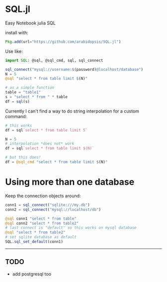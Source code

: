 # SQL.jl

Easy Notebook julia SQL

install with:

```julia
Pkg.add(url="https://github.com/arabidopsis/SQL.jl")
```

Use like:

```julia
import SQL: @sql, @sql_cmd, sql, sql_connect

sql_connect("mysql://username:$(password)@localhost/database")
N = 5
@sql "select * from table limit $(N)"

# as a simple function
table = "table1"
s = "select * from " * table
df = sql(s)
```

Currently I can't find a way to do string interpolation
for a custom command:

```julia
# this works
df = sql`select * from table limit 5`

N = 5
# interpolation *does not* work
df = sql`select * from table limit $(N)`

# but this does!
df = @sql_cmd "select * from table limit $(N)"
```

# Using more than one database

Keep the connection objects around:

```julia
conn1 = sql_connect("sqlite:///my.db")
conn2 = sql_connect("mysql://localhost/db")

@sql conn1 "select * from table"
@sql conn2 "select * from table2"
# last connect is "default" so this works on mysql database
@sql "select * from table2"
# set sqlite database as default
SQL.sql_set_default(conn1)
```

----

## TODO

* add postgresql too
